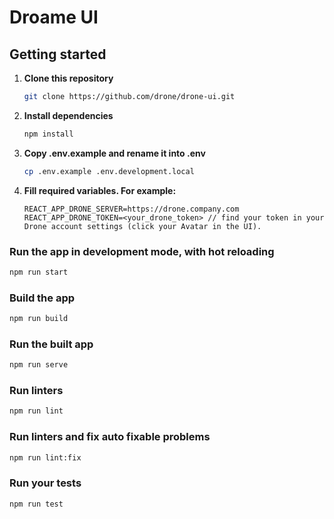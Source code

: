 # Droame UI

## Getting started

1. **Clone this repository**

   ```bash
   git clone https://github.com/drone/drone-ui.git
   ```

2. **Install dependencies**

   ```bash
   npm install
   ```

3. **Copy .env.example and rename it into .env**

   ```bash
   cp .env.example .env.development.local
   ```

4. **Fill required variables. For example:**

   ```text
   REACT_APP_DRONE_SERVER=https://drone.company.com
   REACT_APP_DRONE_TOKEN=<your_drone_token> // find your token in your Drone account settings (click your Avatar in the UI).
   ```

### Run the app in development mode, with hot reloading

```bash
npm run start
```

### Build the app

```bash
npm run build
```

### Run the built app

```bash
npm run serve
```

### Run linters

```bash
npm run lint
```

### Run linters and fix auto fixable problems

```bash
npm run lint:fix
```

### Run your tests

```bash
npm run test
```

